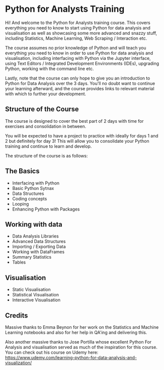 
# Python for Analysts Training

Hi! And welcome to the Python for Analysts training course. This covers everything you need to know to start using Python for data analysis and visualisation as well as showcasing some more advanced and snazzy stuff, including Statistics, Machine Learning, Web Scraping / Interaction etc.

The course assumes no prior knowledge of Python and will teach you everything you need to know in order to use Python for data analysis and visualisation, including interfacing with Python via the Jupyter interface, using Text Editors / Integrated Development Environments (IDEs), upgrading Python, working with the command line etc.

Lastly, note that the course can only hope to give you an introduction to Python for Data Analysis over the 3 days. You'll no doubt want to continue your learning afterward, and the course provides links to relevant material with which to further your development.

## Structure of the Course

The course is designed to cover the best part of 2 days with time for exercises and consolidation in between.

You will be expected to have a project to practice with ideally for days 1 and 2 but definitely for day 3! This will allow you to consolidate your Python training and continue to learn and develop.

The structure of the course is as follows:

## The Basics

* Interfacing with Python
* Basic Python Sytnax
* Data Structures
* Coding concepts
* Looping
* Enhancing Python with Packages

## Working with data

* Data Analysis Libraries
* Advanced Data Structures
* Importing / Exporting Data
* Working with DataFrames
* Summary Statistics
* Tables

## Visualisation

* Static Visualisation
* Statistical Visualisation
* Interactive Visualisation

## Credits

Massive thanks to Emma Beynon for her work on the Statistics and Machine Learning notebooks and also for her help in QA'ing and delivering this.

Also another massive thanks to Jose Portilla whose excellent Python For Analysis and visualisation served as much of the inspiration for this course. You can check out his course on Udemy here: https://www.udemy.com/learning-python-for-data-analysis-and-visualization/
